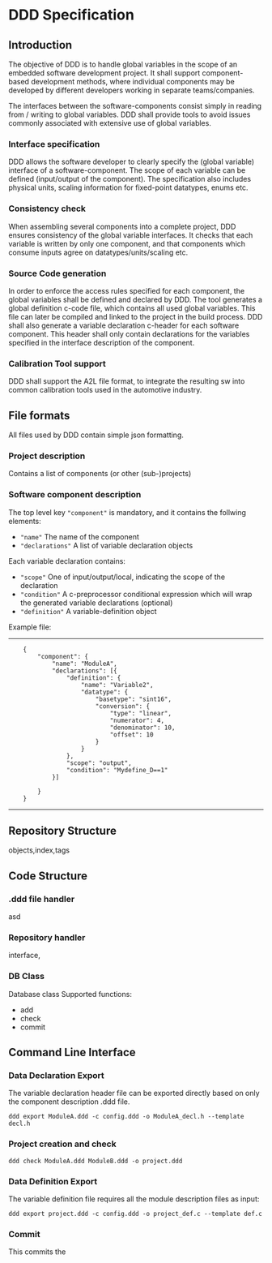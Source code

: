 # DDD Specification
## Introduction
The objective of DDD is to handle global variables in the scope of an embedded software development project.
It shall support component-based development methods, where individual components may be developed by different developers working in separate teams/companies.

The interfaces between the software-components consist simply in reading from / writing to global variables. DDD shall provide tools to avoid issues commonly associated with extensive use of global variables.
### Interface specification
DDD allows the software developer to clearly specify the (global variable) interface of a software-component. The scope of each variable can be defined (input/output of the component). The specification also includes physical units, scaling information for fixed-point datatypes, enums etc.
### Consistency check
When assembling several components into a complete project, DDD ensures consistency of the global variable interfaces. It checks that each variable is written by only one component, and that components which consume inputs agree on datatypes/units/scaling etc.
### Source Code generation
In order to enforce the access rules specified for each component, the global variables shall be defined and declared by DDD. The tool generates a global definition c-code file, which contains all used global variables. This file can later be compiled and linked to the project in the build process.
DDD shall also generate a variable declaration c-header for each software component. This header shall only contain declarations for the variables specified in the interface description of the component.

### Calibration Tool support
DDD shall support the A2L file format, to integrate the resulting sw into common calibration tools used in the automotive industry.
## File formats
All files used by DDD contain simple json formatting.
### Project description
Contains a list of components (or other (sub-)projects)
### Software component description
The top level key `"component"` is mandatory, and it contains the follwing elements:
    
*   `"name"` The name of the component
*   `"declarations"` A list of variable declaration objects

Each variable declaration contains:

* `"scope"` One of input/output/local, indicating the scope of the declaration
* `"condition"` A c-preprocessor conditional expression which will wrap the generated variable declarations (optional)
* `"definition"` A variable-definition object

Example file:
- - -

```
    {
    	"component": {
    		"name": "ModuleA",
    		"declarations": [{
    			"definition": {
    				"name": "Variable2",
    				"datatype": {
    					"basetype": "sint16",
    					"conversion": {
    						"type": "linear",
    						"numerator": 4,
    						"denominator": 10,
    						"offset": 10
    					}
    				}
    			},
    			"scope": "output",
    			"condition": "Mydefine_D==1"
    		}]
    
    	}
    }
```
- - -
## Repository Structure
objects,index,tags
## Code Structure
### .ddd file handler
asd
### Repository handler
interface,

### DB Class
Database class
Supported functions:

* add
* check
* commit


## Command Line Interface
### Data Declaration Export
The variable declaration header file can be exported directly based on only the component description .ddd file.

`ddd export ModuleA.ddd -c config.ddd -o ModuleA_decl.h --template decl.h`

### Project creation and check

`ddd check ModuleA.ddd ModuleB.ddd -o project.ddd`

### Data Definition Export
The variable definition file requires all the module description files as input:

`ddd export project.ddd -c config.ddd -o project_def.c --template def.c`

### 
### Commit
This commits the 
